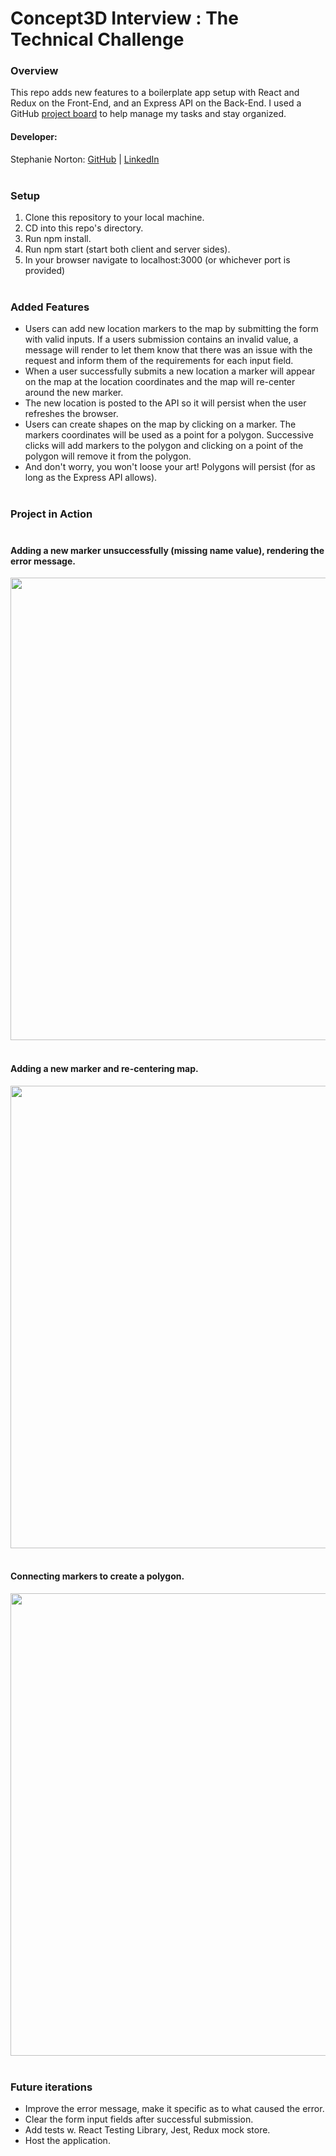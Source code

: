 # Concept3D Interview : The Technical Challenge

### Overview
This repo adds new features to a boilerplate app setup with React and Redux on the Front-End, and an Express API on the Back-End. I used a GitHub [project board](https://github.com/NakiNorton/frontendchallenge/projects/1) to help manage my tasks and stay organized.


#### Developer:  
Stephanie Norton: [GitHub](https://github.com/NakiNorton) | [LinkedIn](https://www.linkedin.com/in/stephanie-norton-12888453/)<br><br> 

### Setup
1. Clone this repository to your local machine.
2. CD into this repo's directory.
3. Run npm install.
4. Run npm start (start both client and server sides).
5. In your browser navigate to localhost:3000 (or whichever port is provided)<br><br> 


### Added Features
- Users can add new location markers to the map by submitting the form with valid inputs. If a users submission contains an invalid value, a message will render to let them know that there was an issue with the request and inform them of the requirements for each input field.
- When a user successfully submits a new location a marker will appear on the map at the location coordinates and the map will re-center around the new marker. 
- The new location is posted to the API so it will persist when the user refreshes the browser.
- Users can create shapes on the map by clicking on a marker. The markers coordinates will be used as a point for a polygon. Successive clicks will add markers to the polygon and clicking on a point of the polygon will remove it from the polygon.
- And don't worry, you won't loose your art! Polygons will persist (for as long as the Express API allows).<br><br> 


### Project in Action<br><br>

#### Adding a new marker unsuccessfully (missing name value), rendering the error message.
<img src ='readme-assets/concept-error.gif' width=740><br><br>   

#### Adding a new marker and re-centering map.
<img src ='readme-assets/concept-add.gif' width=740><br><br>   

#### Connecting markers to create a polygon.
<img src ='readme-assets/concept-polygon.gif' width=740><br><br>   


### Future iterations
- Improve the error message, make it specific as to what caused the error.
- Clear the form input fields after successful submission.
- Add tests w. React Testing Library, Jest, Redux mock store.
- Host the application. 






